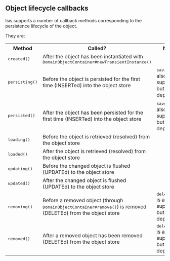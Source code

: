 Object lifecycle callbacks
--------------------------

Isis supports a number of callback methods corresponding to the persistence lifecycle of the object.

They are:
 
<table class="table table-striped table-bordered table-condensed">
<tr>
    <th>Method</th>
    <th>Called?</th>
    <th>Notes</th>
</tr>
<tr>
    <td><tt>created()</tt></td>
    <td>After the object has been instantiated with <tt>DomainObjectContainer#newTransientInstance()</tt></td>
    <td></td>
</tr>
<tr>
    <td><tt>persisting()</tt></td>
    <td>Before the object is persisted for the first time (INSERTed) into the object store</td>
    <td><tt>saving()</tt> is also supported, but is deprecated</td>
</tr>
<tr>
    <td><tt>persisted()</tt></td>
    <td>After the object has been persisted for the first time (INSERTed) into the object store</td>
    <td><tt>saved()</tt> is also supported, but is deprecated</td>
</tr>
<tr>
    <td><tt>loading()</tt></td>
    <td>Before the object is retrieved (resolved) from the object store</td>
    <td></td>
</tr>
<tr>
    <td><tt>loaded()</tt></td>
    <td>After the object is retrieved (resolved) from the object store</td>
    <td></td>
</tr>
<tr>
    <td><tt>updating()</tt></td>
    <td>Before the changed object is flushed (UPDATEd) to the object store</td>
    <td></td>
</tr>
<tr>
    <td><tt>updated()</tt></td>
    <td>After the changed object is flushed (UPDATEd) to the object store</td>
    <td></td>
</tr>
<tr>
    <td><tt>removing()</tt></td>
    <td>Before a removed object (through <tt>DomainObjectContainer#remove()</tt>) is removed (DELETEd) from the object store</td>
    <td><tt>deleting()</tt> is also supported, but is deprecated</td>
</tr>
<tr>
    <td><tt>removed()</tt></td>
    <td>After a removed object has been removed (DELETEd) from the object store</td>
    <td><tt>deleted()</tt> is also supported, but is deprecated</td>
</tr>
</table>

